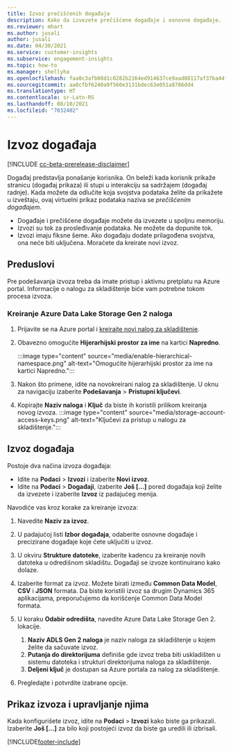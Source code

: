 ```yaml
---
title: Izvoz prečišćenih događaja
description: Kako da izvezete prečišćene događaje i osnovne događaje.
ms.reviewer: mhart
ms.author: jusali
author: jusali
ms.date: 04/30/2021
ms.service: customer-insights
ms.subservice: engagement-insights
ms.topic: how-to
ms.manager: shellyha
ms.openlocfilehash: faa0c3afb08d1c0282b2164ed914637ce9aad88117af37ba44fdb81e7610e574
ms.sourcegitcommit: aa0cfbf6240a9f560e3131bdec63e051a8786dd4
ms.translationtype: HT
ms.contentlocale: sr-Latn-RS
ms.lasthandoff: 08/10/2021
ms.locfileid: "7032402"
---
```

# <a name="export-events"></a>Izvoz događaja

[!INCLUDE [cc-beta-prerelease-disclaimer](includes/cc-beta-prerelease-disclaimer.md)]

Događaj predstavlja ponašanje korisnika. On beleži kada korisnik prikaže stranicu (događaj prikaza) ili stupi u interakciju sa sadržajem (događaj radnje). Kada možete da odlučite koja svojstva podataka želite da prikažete u izveštaju, ovaj virtuelni prikaz podataka naziva se *prečišćenim događajem*. 

- Događaje i prečišćene događaje možete da izvezete u spoljnu memoriju. 
- Izvozi su tok za prosleđivanje podataka. Ne možete da dopunite tok. 
- Izvozi imaju fiksne šeme. Ako događaju dodate prilagođena svojstva, ona neće biti uključena. Moraćete da kreirate novi izvoz.

## <a name="prerequisites"></a>Preduslovi

Pre podešavanja izvoza treba da imate pristup i aktivnu pretplatu na Azure portal. Informacije o nalogu za skladištenje biće vam potrebne tokom procesa izvoza. 

### <a name="create-an-azure-data-lake-storage-gen-2-accounts"></a>Kreiranje Azure Data Lake Storage Gen 2 naloga

1. Prijavite se na Azure portal i [kreirajte novi nalog za skladištenje](/azure/storage/common/storage-account-create). 

1. Obavezno omogućite **Hijerarhijski prostor za ime** na kartici **Napredno**. 

   :::image type="content" source="media/enable-hierarchical-namespace.png" alt-text="Omogućite hijerarhijski prostor za ime na kartici Napredno.":::

1. Nakon što primene, idite na novokreirani nalog za skladištenje. U oknu za navigaciju izaberite **Podešavanja** > **Pristupni ključevi**. 

1. Kopirajte **Naziv naloga** i **Ključ** da biste ih koristili prilikom kreiranja novog izvoza.
   :::image type="content" source="media/storage-account-access-keys.png" alt-text="Ključevi za pristup u nalogu za skladištenje.":::

## <a name="export-events"></a>Izvoz događaja

Postoje dva načina izvoza događaja: 
- Idite na **Podaci** > **Izvozi** i izaberite **Novi izvoz**.
- Idite na **Podaci** > **Događaji**, izaberite **Još [...]** pored događaja koji želite da izvezete i izaberite **Izvoz** iz padajućeg menija. 

Navodiće vas kroz korake za kreiranje izvoza:

1. Navedite **Naziv za izvoz**.

1. U padajućoj listi **Izbor događaja**, odaberite osnovne događaje i precizirane događaje koje ćete uključiti u izvoz. 

1. U okviru **Strukture datoteke**, izaberite kadencu za kreiranje novih datoteka u odredišnom skladištu. Događaji se izvoze kontinuirano kako dolaze.

1. Izaberite format za izvoz. Možete birati između **Common Data Model**, **CSV** i **JSON** formata. Da biste koristili izvoz sa drugim Dynamics 365 aplikacijama, preporučujemo da korišćenje Common Data Model formata.

1. U koraku **Odabir odredišta**, navedite Azure Data Lake Storage Gen 2. lokacije.
    1. **Naziv ADLS Gen 2 naloga** je naziv naloga za skladištenje u kojem želite da sačuvate izvoz. 
    1. **Putanja do direktorijuma** definiše gde izvoz treba biti uskladišten u sistemu datoteka i strukturi direktorijuma naloga za skladištenje.
    1. **Deljeni ključ** je dostupan sa Azure portala za nalog za skladištenje.

1. Pregledajte i potvrdite izabrane opcije.

## <a name="view-and-manage-exports"></a>Prikaz izvoza i upravljanje njima

Kada konfigurišete izvoz, idite na **Podaci** > **Izvozi** kako biste ga prikazali. Izaberite **Još [...]** za bilo koji postojeći izvoz da biste ga uredili ili izbrisali.


[!INCLUDE[footer-include](../includes/footer-banner.md)]